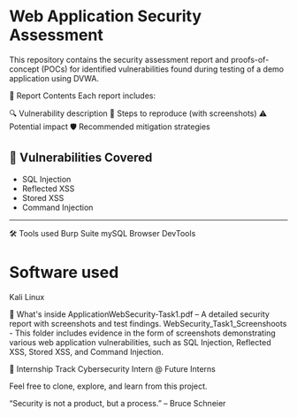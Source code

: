 # Web Application Security Assessment

This repository contains the security assessment report and proofs-of-concept (POCs) for identified vulnerabilities found during testing of a demo application using DVWA.

📝 Report Contents
Each report includes:

🔍 Vulnerability description
🧪 Steps to reproduce (with screenshots)
⚠️ Potential impact
🛡️ Recommended mitigation strategies

## 📁 Vulnerabilities Covered

- SQL Injection
- Reflected XSS
- Stored XSS
- Command Injection

---
🛠️ Tools used
Burp Suite
mySQL
Browser DevTools

# Software used 
Kali Linux

📂 What's inside
ApplicationWebSecurity-Task1.pdf – A detailed security report with screenshots and test findings.
WebSecurity_Task1_Screenshoots - This folder includes evidence in the form of screenshots demonstrating various web application vulnerabilities, such as SQL Injection, Reflected XSS, Stored XSS, and Command Injection.

📅 Internship Track
Cybersecurity Intern @ Future Interns

Feel free to clone, explore, and learn from this project.

“Security is not a product, but a process.” – Bruce Schneier
